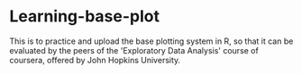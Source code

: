 # Learning-base-plot
This is to practice and upload the base plotting system in R, so that it can be evaluated by the peers of the 'Exploratory Data Analysis' course of coursera, offered by John Hopkins University.
